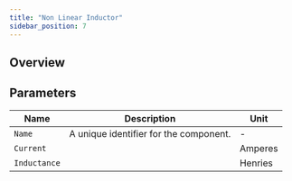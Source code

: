 ```yaml
---
title: "Non Linear Inductor"
sidebar_position: 7
---
```


## Overview

## Parameters

<div class="properties-table">

| Name         | Description                                       | Unit     |
|--------------|---------------------------------------------------|----------|
| `Name`       | A unique identifier for the component.            | -        |
| `Current`    |                                                   | Amperes  |
| `Inductance` |                                                   | Henries  |

</div>